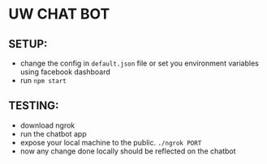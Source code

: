 # UW CHAT BOT 
## SETUP: 
- change the config in `default.json` file or set you environment variables using facebook dashboard  
- run ` npm start `   
## TESTING:  
- download ngrok  
- run the chatbot app   
- expose your local machine to the public.  ` ./ngrok PORT `  
- now any change done locally should be reflected on the chatbot  
